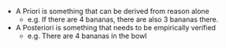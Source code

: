 - A Priori is something that can be derived from reason alone
	- e.g. If there are 4 bananas, there are also 3 bananas there.
- A Posteriori is something that needs to be empirically verified
	- e.g. There are 4 bananas in the bowl